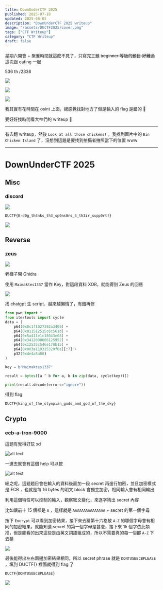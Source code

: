 ```yaml
---
title: DownUnderCTF 2025
published: 2025-07-18
updated: 2025-08-05
description: "DownUnderCTF 2025 writeup"
image: "/assets/DUCTF2025/cover.png"
tags: ["CTF Writeup"]
category: "CTF Writeup"
draft: false
---
```


星期六開會 + 聚餐時間就這麼不見了，只寫完三題 ~~beginner 等級的題目 好難過~~  
這次跟 eating 一起

536 th /2336

![](/assets/DUCTF2025/Pasted%20image%2020250720173209.png)

![](/assets/DUCTF2025/Pasted%20image%2020250720173229.png)

![](/assets/DUCTF2025/Pasted%20image%2020250720173252.png)

我其實有花時間在 osint 上面，總感覺找對地方了但是輸入的 flag 是錯的 🥲

要好好找時間看大神們的 writeup 🛐

---

有去翻 writeup，然後 `Look at all those chickens!` ，我找到圖片中的 `Bin Chicken Island` 了，沒想到這題是要找到拍攝者拍照當下的位置 www

---

# DownUnderCTF 2025

## Misc

### discord

![](/assets/DUCTF2025/Pasted%20image%2020250718173227.png)

```txt
DUCTF{E-d0g_th4nks_th3_sp0ns0rs_4_th3ir_supp0rt!}
```

![](/assets/DUCTF2025/Pasted%20image%2020250718173620.png)

## Reverse

### zeus

![](/assets/DUCTF2025/Pasted%20image%2020250718174404.png)

老樣子開 Ghidra

使用 `Maimaktes1337` 當作 Key，對這段資料 XOR，就能得到 Zeus 的回應

![](/assets/DUCTF2025/Pasted%20image%2020250718174425.png)

找 chatgpt 生 script，越來越懶惰了，有錯再修

```python
from pwn import *
from itertools import cycle
data = (
    p64(0x0c1f1027392a3409) +
    p64(0x011512515c6c561d) +
    p64(0x5a411e1c18043e08) +
    p64(0x3412090606125952) +
    p64(0x12535c546e170b15) +
    p64(0x003a110315320f0e)[:7] +
    p32(0x4e4a5a00)
)

key = b"Maimaktes1337"

result = bytes([a ^ b for a, b in zip(data, cycle(key))])

print(result.decode(errors="ignore"))
```

得到 flag

```txt
DUCTF{king_of_the_olympian_gods_and_god_of_the_sky}
```

## Crypto

### ecb-a-tron-9000

這題有覺得好玩 xd

![alt text](/assets/DUCTF2025/image-1.png)

一進去就會有這個 help 可以按

![alt text](/assets/DUCTF2025/image.png)

總之呢，這題題目會在輸入的資料後面加一段 secret 再進行加密，並且加密模式是 ECB ，也就是每 16 bytes 的明文 block 會獨立加密，相同輸入會有相同輸出

利用這個特性可以控制的輸入，觀察密文變化，來逐字猜出 secret 內容

比如讓前十 15 個都是 `A` ，這樣就是 `AAAAAAAAAAAAAAA` + secret 的第一個字母

按下 `Encrypt` 可以看到加密結果，接下來去猜第十六格放 `A-Z` 的哪個字母會有相同的加密結果，就能知道 secret 的第一個字母是甚麼，接下來 15 個字依此類推，但是能看的出來這些是由英文詞語組成的，所以不需要真的每一個都 `A-Z` 下去猜

![](/assets/DUCTF2025/Pasted%20image%2020250720171738.png)

最後能得出左右兩邊加密結果相同，所以 secret phrase 就是 `DONTUSEECBPLEASE` ，填到 DUCTF{} 裡面就得到 flag 了

```txt
DUCTF{DONTUSEECBPLEASE}
```

![](/assets/DUCTF2025/Pasted%20image%2020250720171825.png)
